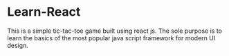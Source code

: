 # Learn-React
This is a simple tic-tac-toe game built using react js. The sole purpose is to learn the basics of the most popular java script framework for modern UI design.
